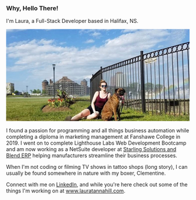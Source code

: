 ### Why, Hello There!

I'm Laura, a Full-Stack Developer based in Halifax, NS. 

!["Boxer dog and human in front of Halifax Commons fountain"](https://github.com/laurtann/laurtann/blob/main/github-clem.png?raw=true)

I found a passion for programming and all things business automation while completing a diploma in marketing management at Fanshawe College in 2019. I went on to complete Lighthouse Labs Web Development Bootcamp and am now working as a NetSuite developer at [Starling Solutions and Blend ERP](https://www.blend-erp.com/) helping manufacturers streamline their business processes.

When I'm not coding or filming TV shows in tattoo shops (long story), I can usually be found somewhere in nature with my boxer, Clementine.

Connect with me on [LinkedIn](https://www.linkedin.com/in/laura-tannahill/), and while you're here check out some of the things I'm working on at www.lauratannahill.com.
